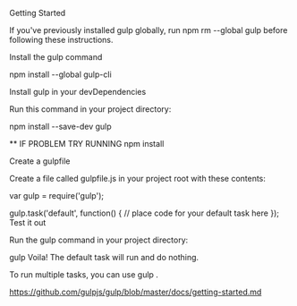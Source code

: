 Getting Started

If you've previously installed gulp globally, run npm rm --global gulp before following these instructions.

Install the gulp command  

npm install --global gulp-cli

Install gulp in your devDependencies

Run this command in your project directory:

npm install --save-dev gulp


** IF PROBLEM TRY RUNNING
npm install

Create a gulpfile

Create a file called gulpfile.js in your project root with these contents:

var gulp = require('gulp');

gulp.task('default', function() {
  // place code for your default task here
});
Test it out

Run the gulp command in your project directory:

gulp
Voila! The default task will run and do nothing.

To run multiple tasks, you can use gulp <task> <othertask>.

https://github.com/gulpjs/gulp/blob/master/docs/getting-started.md
